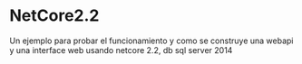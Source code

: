 # NetCore2.2
Un ejemplo para probar el funcionamiento y como se construye una webapi y una interface web usando netcore 2.2, db sql server 2014
